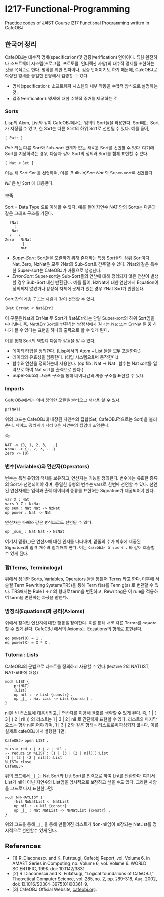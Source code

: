 # I217-Functional-Programming
Practice codes of JAIST Course I217 Functional Programming written in CafeOBJ

## 한국어 정리
CafeOBJ는 대수적 명세(specification)및 검증(verification) 언어이다. 튜링 완전하나 소프트웨어 시스템(프로그램, 프로토콜, 인터랙션 사양)의 대수적 명세를 표현하는 것을 목적으로 한다. 명세를 위한 언어이나, 검증 언어이기도 하기 때문에, CafeOBJ로 작성된 명세를 동일한 환경에서 검증할 수 있다.

* 명세(specification): 소프트웨어 시스템의 내부 작동을 수학적 방식으로 설명하는 것.
* 검증(verificaiton): 명세에 대한 수학적 증거를 제공하는 것.

### Sorts
Lisp의 Atom, List와 같이 CafeOBJ에서는 임의의 Sort들을 허용한다. Sort에는 Sort가 지정될 수 있고, 한 Sort는 다른 Sort의 하위 Sort로 선언될 수 있다. 예를 들어,

```
[ Pair ]
```

_Pair_ 라는 다른 Sort와 Sub-sort 관계가 없는 새로운 Sort를 선언할 수 있다. 여기에 Sort를 지정하려는 경우, 다음과 같이 Sort의 정의와 Sort를 함께 표현할 수 있다.

```
[ Nat < Set ]
```

이는 새 Sort _Set_ 을 선언하며, 이를 (Built-in)Sort _Nat_ 의 Super-sort로 선언한다.

_Nil_ 은 빈 Sort 에 대응한다.

#### 보족
Sort = Data Type 으로 이해할 수 있다. 예를 들어 자연수 NAT 안의 Sorts는 다음과 같은 그래프 구조를 가진다.

```
  ?Nat
    |
   Nat
  /   \
Zero   NzNat
        |
       Nat
```

* *Super-Sort*: Sort들을 포괄하기 위해 존재하는 특정 Sort들의 상위 Sort이다. Nat, Zero, NzNat은 모두 ?Nat의 Sub-Sort로 간주할 수 있다. ?Nat와 같은 특수한 Super-sort는 CafeOBJ가 자동으로 생성한다.
* *Error-Sort*: Super-sort는 Sub-Sort들의 연산에 대해 정의되지 않은 연산이 발생할 경우 Sub-Sort 대신 반환된다. 예를 들어, NzNat에 대한 연산에서 Equation이 정의되지 않았거나 방정식 자체에 문제가 있는 경우 ?Nat Sort가 반환된다.

Sort 간의 계층 구조는 다음과 같이 선언할 수 있다.
```
[Nat ErrNat < Nat&Err]
```
이 구문은 Nat과 ErrNat 두 Sort가 Nat&Err라는 단일 Super-sort의 하위 Sort임을 나타낸다. 즉, Nat&Err Sort를 반환하는 방정식에서 결과는 Nat 또는 ErrNat 둘 중 하나가 될 수 있다는 표현을 하나의 출력으로 할 수 있게 된다.

이를 통해 Sort의 역할이 다음과 같음을 알 수 있다.
* 데이터 타입을 정의한다. (Lisp에서의 Atom + List 들을 모두 포괄한다.)
* 데이터의 유효성을 검증한다. (타입 시스템으로써 동작한다.)
* 함수와 연산을 정의하는데 사용한다. (op fib : Nat -> Nat . 함수는 Nat sort를 입력으로 하여 Nat sort를 출력으로 한다.)
* Super-Sub의 그래프 구조를 통해 데이터간의 계층 구조를 표현할 수 있다.

### Imports
CafeOBJ에서는 이미 정의한 모듈을 불러오고 재사용 할 수 있다.

```
pr(NAT)
```

위의 코드는 CafeOBJ에 내장된 자연수의 집합(Set, CafeOBJ적으로는 Sort)을 불러온다. 페아노 공리계에 따라 0은 자연수의 집합에 포함된다.

즉:

```
NAT -> {0, 1, 2, 3, ...}
NzNAT -> {1, 2, 3, ...}
Zero -> {0}
```

### 변수(Variables)와 연산자(Operators)
변수는 특정 유형의 객체를 보유하고, 연산자는 기능을 정의한다. 변수에는 유효한 종류의 Sort가 선언되어야 하며, 동일한 유형의 변수는 vars로 한번에 선언할 수 있다. 선언된 연산자에는 입력과 출력 데이터의 종류를 표현하는 Signature가 제공되어야 한다. 

```
var X : Nat
vars Y Z : NzNat
op sum : Nat Nat -> NzNat
op power : Nat -> Nat
```

연산자는 아래와 같은 방식으로도 선언될 수 있다.

```
op _sum_ : Nat Nat -> NzNat
```

여기서 밑줄(_)은 연산자에 대한 인자를 나타내며, 밑줄의 수가 이후에 제공된 Signature의 입력 개수와 일치해야 한다. 이는 ```CafeOBJ> 3 sum 4 .``` 와 같이 호출할 수 있게 된다.

### 항(Terms, Terminology)
위에서 정의한 Sorts, Variables, Operators 들을 통틀어 Terms 라고 한다. 이후에 서술될 Term Rewriting System(TRS)을 통해 Term f(a)를 Term g(a) 로 변환할 수 있다. TRS에서는 Rule l -> r 의 형태로 term을 변환하고, Rewriting은 이 rule을 적용하여 term을 변환하는 과정을 말한다.

### 방정식(Equations)과 공리(Axioms)
위에서 정의된 연산자에 대한 행동을 정의한다. 이를 통해 서로 다른 Terms를 equate 할 수 있게 된다. CafeOBJ 에서의 Axioms는 Equations의 형태로 표현된다.

```
eq power(0) = 1 .
eq power(X) = X * X .
```

### Tutorial: Lists
CafeOBJ의 문법으로 리스트를 정의하고 사용할 수 있다.(lecture 2의 NATLIST, NAT-ERR에 대응)

```
mod! LIST {
    pr(NAT)
    [List]
    op nil : -> List {constr} .
    op _|_ : Nat List -> List {constr} .
}
```

nil을 빈 리스트에 대응시키고, | 연산자를 이용해 괄호를 생략할 수 있게 된다. 즉, 1 | ( 3 | ( 2 | nil )) 의 리스트는 1 | 3 | 2 | nil 로 간단하게 표현할 수 있다. 리스트의 마지막 요소는 항상 nil이어야 하며, 1 | 3 | 2 와 같은 형태는 리스트로써 파싱되지 않는다. 이를 실제로 cafeOBJ에서 실행한다면:

```
CafeOBJ> open LIST .
...
%LIST> red 1 | 3 | 2 | nil .
-- reduce in %LIST : (1 | (3 | (2 | nil))):List
(1 | (3 | (2 | nil))):List
%LIST> close
CafeOBJ>
```

위의 코드에서 ```_|_```는 Nat Sort와 List Sort를 입력으로 하여 List를 반환한다. 여기서 List가 nil이 아닌 자연수의 List임을 명시적으로 보장하고 싶을 수도 있다. 그러한 사양을 코드로 다시 표현한다면: 

```
mod! NN-NATLIST {
    [Nil NnNatList <  NatList]
    op nil : -> Nil {constr} .
    op _|_ : Nat NatList -> NnNatList {constr} .
}
```

위의 코드를 통해 ```_|_``` 을 통해 만들어진 리스트가 Non-nil임이 보장되는 NatList를 명시적으로 선언할수 있게 된다.

## References
- [1] R. Diaconescu and K. Futatsugi, Cafeobj Report, vol. Volume 6. in AMAST Series in Computing, no. Volume 6, vol. Volume 6. WORLD SCIENTIFIC, 1998. doi: 10.1142/3831.
- [2] R. Diaconescu and K. Futatsugi, “Logical foundations of CafeOBJ,” Theoretical Computer Science, vol. 285, no. 2, pp. 289–318, Aug. 2002, doi: 10.1016/S0304-3975(01)00361-9.
- [3] CafeOBJ Official Website, [cafeobj.org](https://cafeobj.org/).
